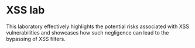 # XSS lab

This laboratory effectively highlights the potential risks associated with XSS vulnerabilities and showcases how 
such negligence can lead to the bypassing of XSS filters.
